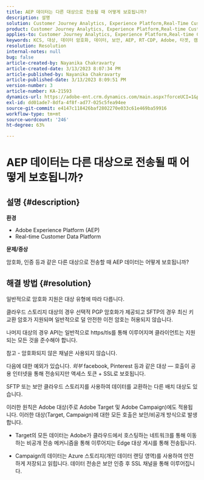 ```yaml
---
title: AEP 데이터는 다른 대상으로 전송될 때 어떻게 보호됩니까?
description: 설명
solution: Customer Journey Analytics, Experience Platform,Real-Time Customer Data Platform
product: Customer Journey Analytics, Experience Platform,Real-time Customer Data Platform
applies-to: Customer Journey Analytics, Experience Platform,Real-time Customer Data Platform
keywords: KCS, 대상, 데이터 암호화, 데이터, 보안, AEP, RT-CDP, Adobe, 타겟, 캠페인
resolution: Resolution
internal-notes: null
bug: false
article-created-by: Nayanika Chakravarty
article-created-date: 3/13/2023 8:07:34 PM
article-published-by: Nayanika Chakravarty
article-published-date: 3/13/2023 8:09:51 PM
version-number: 3
article-number: KA-21593
dynamics-url: https://adobe-ent.crm.dynamics.com/main.aspx?forceUCI=1&pagetype=entityrecord&etn=knowledgearticle&id=702212af-dac1-ed11-83ff-6045bd0065b6
exl-id: dd01ade7-8dfa-4f8f-ad77-025c5fea94ee
source-git-commit: e4147c118426baf2802270e033c61e469ba59916
workflow-type: tm+mt
source-wordcount: '246'
ht-degree: 63%

---
```


# AEP 데이터는 다른 대상으로 전송될 때 어떻게 보호됩니까?

## 설명 {#description}


<b>환경</b>

- Adobe Experience Platform (AEP)
- Real-time Customer Data Platform


<b>문제/증상</b>

암호화, 인증 등과 같은 다른 대상으로 전송할 때 AEP 데이터는 어떻게 보호됩니까?


## 해결 방법 {#resolution}


일반적으로 암호화 지원은 대상 유형에 따라 다릅니다.

클라우드 스토리지 대상의 경우 선택적 PGP 암호화가 제공되고 SFTP의 경우 최신 키 교환 암호가 지원되며 일반적으로 덜 안전한 이전 암호는 허용되지 않습니다.

나머지 대상의 경우 API는 일반적으로 https/tls를 통해 이루어지며 클라이언트는 지원되는 모든 것을 준수해야 합니다.

참고 - 암호화되지 않은 채널은 사용되지 않습니다.

다음에 대한 예외가 있습니다. *외부* facebook, Pinterest 등과 같은 대상 — 호출이 공용 인터넷을 통해 전송되지만 액세스 토큰 + SSL로 보호됩니다.

SFTP 또는 보안 클라우드 스토리지를 사용하여 데이터를 교환하는 다른 배치 대상도 있습니다.



이러한 원칙은 Adobe 대상(주로 Adobe Target 및 Adobe Campaign)에도 적용됩니다. 이러한 대상(Target, Campaign)에 대한 모든 호출은 보안/비공개 방식으로 발생합니다.

- Target의 모든 데이터는 Adobe가 클라우드에서 호스팅하는 네트워크를 통해 이동하는 비공개 전송 메커니즘을 통해 이루어지는 Edge 대상 게시를 통해 전송됩니다.

- Campaign의 데이터는 Azure 스토리지(개인 데이터 랜딩 영역)를 사용하여 안전하게 저장되고 읽힙니다. 데이터 전송은 보안 인증 후 SSL 채널을 통해 이루어집니다.
